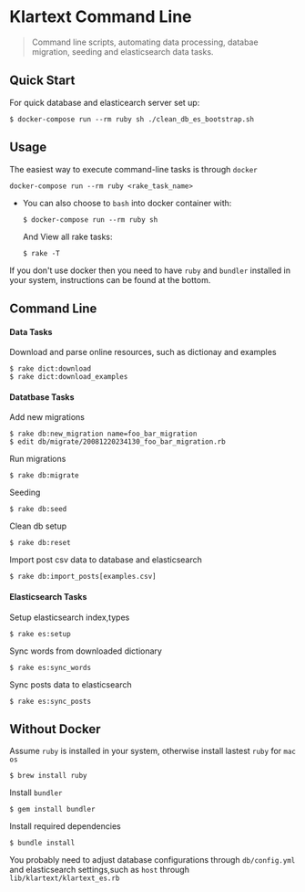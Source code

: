 # Klartext Command Line
> Command line scripts, automating data processing, databae migration, seeding and elasticsearch data tasks.

## Quick Start

For quick database and elasticearch server set up:

    $ docker-compose run --rm ruby sh ./clean_db_es_bootstrap.sh

## Usage

The easiest way to execute command-line tasks is through `docker`

    docker-compose run --rm ruby <rake_task_name>

  * You can also choose to `bash` into docker container with:

        $ docker-compose run --rm ruby sh

    And View all rake tasks:

        $ rake -T

If you don't use docker then you need to have `ruby` and `bundler` installed in your system, instructions can be found at the bottom.

## Command Line

#### Data Tasks

Download and parse online resources, such as dictionay and examples

    $ rake dict:download
    $ rake dict:download_examples

#### Datatbase Tasks

Add new migrations

    $ rake db:new_migration name=foo_bar_migration
    $ edit db/migrate/20081220234130_foo_bar_migration.rb

Run migrations

    $ rake db:migrate

Seeding

    $ rake db:seed

Clean db setup

    $ rake db:reset

Import post csv data to database and elasticsearch

    $ rake db:import_posts[examples.csv]

#### Elasticsearch Tasks

Setup elasticsearch index,types

    $ rake es:setup

Sync words from downloaded dictionary

    $ rake es:sync_words

Sync posts data to elasticsearch

    $ rake es:sync_posts

## Without Docker ##

Assume `ruby` is installed in your system, otherwise install lastest `ruby` for `mac os`

    $ brew install ruby

Install `bundler`

    $ gem install bundler

Install required dependencies

    $ bundle install

You probably need to adjust database configurations through `db/config.yml` and elasticsearch settings,such as `host` through `lib/klartext/klartext_es.rb`
